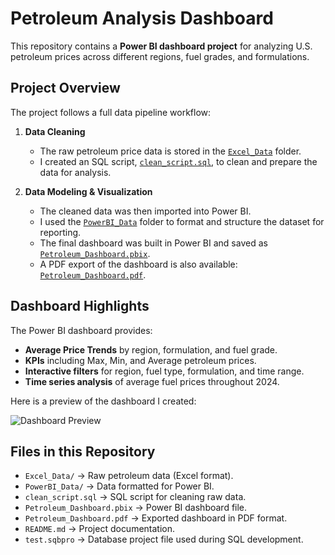 # Petroleum Analysis Dashboard  

This repository contains a **Power BI dashboard project** for analyzing U.S. petroleum prices across different regions, fuel grades, and formulations.  

## Project Overview  
The project follows a full data pipeline workflow:  

1. **Data Cleaning**  
   - The raw petroleum price data is stored in the [`Excel_Data`](./Excel_Data) folder.  
   - I created an SQL script, [`clean_script.sql`](./clean_script.sql), to clean and prepare the data for analysis.  

2. **Data Modeling & Visualization**  
   - The cleaned data was then imported into Power BI.  
   - I used the [`PowerBI_Data`](./PowerBI_Data) folder to format and structure the dataset for reporting.  
   - The final dashboard was built in Power BI and saved as [`Petroleum_Dashboard.pbix`](./Petroleum_Dashboard.pbix).  
   - A PDF export of the dashboard is also available: [`Petroleum_Dashboard.pdf`](./Petroleum_Dashboard.pdf).  

## Dashboard Highlights  
The Power BI dashboard provides:  
- **Average Price Trends** by region, formulation, and fuel grade.  
- **KPIs** including Max, Min, and Average petroleum prices.  
- **Interactive filters** for region, fuel type, formulation, and time range.  
- **Time series analysis** of average fuel prices throughout 2024.  

Here is a preview of the dashboard I created:  

![Dashboard Preview](./b54dc594-b65d-4412-9b08-8bb0c3252911.png)  

## Files in this Repository  
- `Excel_Data/` → Raw petroleum data (Excel format).  
- `PowerBI_Data/` → Data formatted for Power BI.  
- `clean_script.sql` → SQL script for cleaning raw data.  
- `Petroleum_Dashboard.pbix` → Power BI dashboard file.  
- `Petroleum_Dashboard.pdf` → Exported dashboard in PDF format.  
- `README.md` → Project documentation.  
- `test.sqbpro` → Database project file used during SQL development.  
